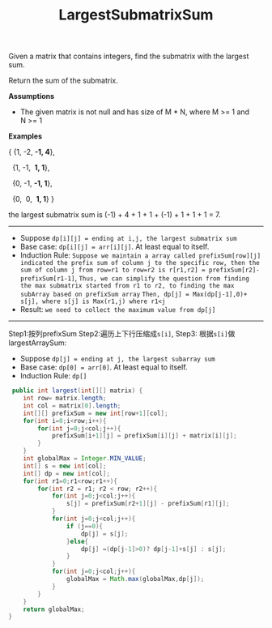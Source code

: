 ﻿---
layout: default
title: LargestSubmatrixSum
narrow: true
---
Given a matrix that contains integers, find the submatrix with the largest sum.

Return the sum of the submatrix.

**Assumptions**

- The given matrix is not null and has size of M * N, where M >= 1 and N >= 1

**Examples**

{ {1, -2, **-1, 4**},

  {1, -1,  **1, 1**},

  {0, -1, **-1, 1**},

  {0,  0,  **1, 1**} }

the largest submatrix sum is (-1) + 4 + 1 + 1 + (-1) + 1 + 1 + 1 = 7.
***
- Suppose `dp[i][j] = ending at i,j, the largest submatrix sum`
- Base case: `dp[i][j] = arr[i][j]`. At least equal to itself.
- Induction Rule:
 `Suppose we maintain a array called prefixSum[row][j] indicated the prefix sum of column j to the specific row, then the sum of column j from row=r1 to row=r2 is r[r1,r2] = prefixSum[r2]-prefixSum[r1-1]`,
 `Thus, we can simplify the question from finding the max submatrix started from r1 to r2, to finding the max subArray based on prefixSum array`
 `Then, dp[j] = Max(dp[j-1],0)+ s[j], where s[j] is Max(r1,j) where r1<j`
- Result: `we need to collect the maximum value from dp[j]`
***

Step1:按列prefixSum
Step2:遍历上下行压缩成`s[i]`, 
Step3: 根据`s[i]`做largestArraySum: 
- Suppose `dp[j] = ending at j, the largest subarray sum`
- Base case: `dp[0] = arr[0]`. At least equal to itself.
- Induction Rule: `dp[]`
```java
 public int largest(int[][] matrix) {  
    int row= matrix.length;  
    int col = matrix[0].length;  
    int[][] prefixSum = new int[row+1][col];  
    for(int i=0;i<row;i++){  
        for(int j=0;j<col;j++){  
            prefixSum[i+1][j] = prefixSum[i][j] + matrix[i][j];  
        }  
    }  
    int globalMax = Integer.MIN_VALUE;  
    int[] s = new int[col];  
    int[] dp = new int[col];  
    for(int r1=0;r1<row;r1++){  
        for(int r2 = r1; r2 < row; r2++){  
            for(int j=0;j<col;j++){  
                s[j] = prefixSum[r2+1][j] - prefixSum[r1][j];  
            }  
            for(int j=0;j<col;j++){  
                if (j==0){  
                    dp[j] = s[j];  
                }else{  
                    dp[j] =(dp[j-1]>0)? dp[j-1]+s[j] : s[j];  
                }  
            }  
            for(int j=0;j<col;j++){  
                globalMax = Math.max(globalMax,dp[j]);  
            }  
        }  
    }  
    return globalMax;  
}
```